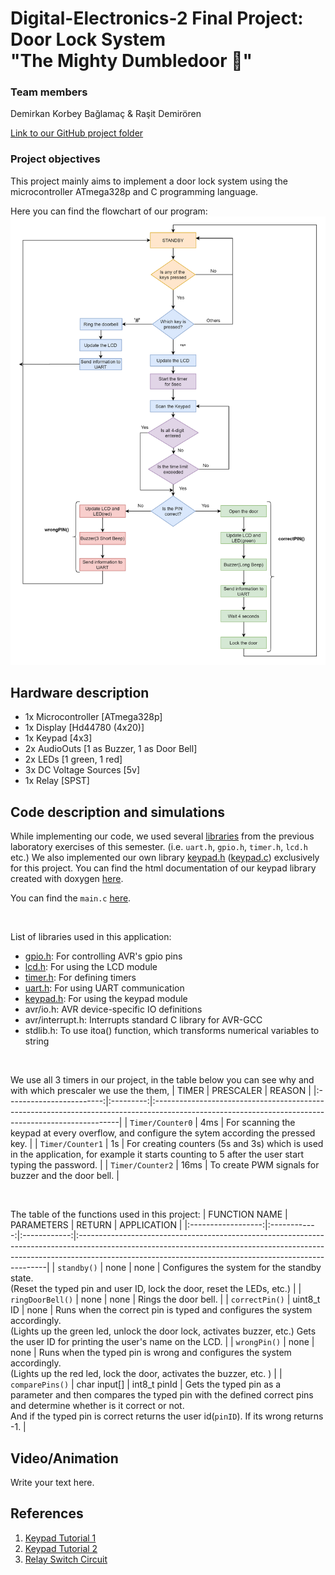 # Digital-Electronics-2 Final Project: Door Lock System <br> "The Mighty Dumbledoor :mage:"


 
### Team members

Demirkan Korbey Bağlamaç & Raşit Demirören

[Link to our GitHub project folder](https://github.com/dkorbey/Door-Lock-Project)


### Project objectives

This project mainly aims to implement a door lock system using the microcontroller ATmega328p and C programming language. 

Here you can find the flowchart of our program:
![Program Flowchart](Images/flow_chart.png)


## Hardware description

* 1x Microcontroller [ATmega328p]
* 1x Display [Hd44780 (4x20)]
* 1x Keypad [4x3]
* 2x AudioOuts [1 as Buzzer, 1 as Door Bell]
* 2x LEDs [1 green, 1 red]
* 3x DC Voltage Sources [5v]
* 1x Relay [SPST]


## Code description and simulations

While implementing our code, we used several [libraries](https://github.com/dkorbey/Door-Lock-Project/tree/main/Libraries) from the previous laboratory exercises of this semester. (i.e. `uart.h`, `gpio.h`, `timer.h`, `lcd.h` etc.)
We also implemented our own library [keypad.h](https://github.com/dkorbey/Door-Lock-Project/blob/main/Dumbledoor/Dumbledoor/keypad.h) ([keypad.c](https://github.com/dkorbey/Door-Lock-Project/blob/main/Dumbledoor/Dumbledoor/keypad.c)) exclusively for this project. You can find the html documentation of our keypad
library created with doxygen [here](https://dkorbey.github.io/Door-Lock-Project/keypad_8h.html). 

You can find the `main.c` [here](https://github.com/dkorbey/Door-Lock-Project/blob/main/Dumbledoor/Dumbledoor/main.c).

&nbsp;

List of libraries used in this application:
* [gpio.h](https://dkorbey.github.io/Door-Lock-Project/gpio_8h.html): For controlling AVR's gpio pins
* [lcd.h](https://dkorbey.github.io/Door-Lock-Project/lcd_8h.html): For using the LCD module
* [timer.h](https://dkorbey.github.io/Door-Lock-Project/timer_8h.html): For defining timers
* [uart.h](https://dkorbey.github.io/Door-Lock-Project/uart_8h.html): For using UART communication
* [keypad.h](https://dkorbey.github.io/Door-Lock-Project/keypad_8h.html): For using the keypad module
* avr/io.h: AVR device-specific IO definitions
* avr/interrupt.h: Interrupts standard C library for AVR-GCC
* stdlib.h: To use itoa() function, which transforms numerical variables to string

&nbsp;

We use all 3 timers in our project, in the table below you can see why and with which prescaler we use the them,
|           TIMER          | PRESCALER |                                                                       REASON                                                                       |
|:------------------------:|:---------:|:---------------------------------------------------------------------------------------------------------------------------------------------------|
|      `Timer/Counter0`      |    4ms    | For scanning the keypad at every overflow,  and configure the sytem according the pressed key.                                                     |
|      `Timer/Counter1`      |     1s    | For creating counters (5s and 3s) which is used in the application,  for example it starts counting to 5 after the user start typing the password. |
|      `Timer/Counter2`      |    16ms   | To create PWM signals for buzzer and the door bell.                                                                                                |

&nbsp;

The table of the functions used in this project:
|    FUNCTION NAME   |  PARAMETERS  |     RETURN   | APPLICATION                                                                                                                                                                                                                       |
|:------------------:|:------------:|:------------:|:----------------------------------------------------------------------------------------------------------------------------------------------------------------------------------------------------------------------------------|
|      `standby()`     |     none     |     none     | Configures the system for the standby state. <br>(Reset the typed pin and user ID, lock the door, reset the LEDs, etc.)                                                                                                               |
|   `ringDoorBell()`   |     none     |     none     | Rings the door bell.                                                                                                                                                                                                              |
|    `correctPin()`    |  uint8_t ID  |     none     | Runs when the correct pin is typed and configures the system accordingly.<br>(Lights up the green led, unlock the door lock, activates buzzer, etc.)  Gets the user ID for printing the user's name on the LCD.                      |
|     `wrongPin()`     |     none     |     none     | Runs when the typed pin is wrong and configures the system accordingly.<br>(Lights up the red led, lock the door, activates the buzzer, etc. )                                                                                       |
|    `comparePins()`   | char input[] | int8_t pinId | Gets the typed pin as a parameter and then compares the typed pin with the  defined correct pins and determine whether is it correct or not. <br>And if the typed pin is correct returns the user id(`pinID`). If its wrong returns -1. |


## Video/Animation

Write your text here.


## References

1. [Keypad Tutorial 1](https://lastminuteengineers.com/arduino-keypad-tutorial/)
2. [Keypad Tutorial 2](https://www.geeksforgeeks.org/telephone-keypad-scanner/)
3. [Relay Switch Circuit](https://www.electronics-tutorials.ws/blog/relay-switch-circuit.html )
